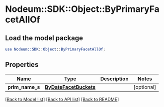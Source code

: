 # Nodeum::SDK::Object::ByPrimaryFacetAllOf

## Load the model package
```perl
use Nodeum::SDK::Object::ByPrimaryFacetAllOf;
```

## Properties
Name | Type | Description | Notes
------------ | ------------- | ------------- | -------------
**prim_name_s** | [**ByDateFacetBuckets**](ByDateFacetBuckets.md) |  | [optional] 

[[Back to Model list]](../README.md#documentation-for-models) [[Back to API list]](../README.md#documentation-for-api-endpoints) [[Back to README]](../README.md)


